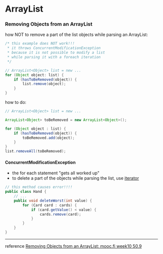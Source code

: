 # ArrayList

### Removing Objects from an ArrayList
how NOT to remove a part of the list objects while parsing an ArrayList:
```java
/* this example does NOT work!!!
 * it throws ConcurrentModificationException
 * because it is not possible to modify a list
 * while parsing it with a foreach iteration
 */

// ArrayList<Object> list = new ...
for (Object object: list) {
    if (hasToBeRemoved(object)) {
        list.remove(object);
    }
}
```

how to do: 
```java
// ArrayList<Object> list = new ...

ArrayList<Object> toBeRemoved = new ArrayList<Object>();

for (Object object : list) {
    if (hasToBeRemoved(object)) {
        toBeRemoved.add(object);
    }
}
list.removeAll(toBeRemoved);
```

#### ConcurrentModificationException
* the for each statement "gets all worked up"
* to delete a part of the objects while parsing the list, use [iterator](iterator.md)
```java
// this method causes error!!!!
public class Hand {
    // ...
    public void deleteWorst(int value) {
        for (Card card : cards) {
            if (card.getValue() < value) {
                cards.remove(card);
            }
        }
    }
}
```


------
reference [Removing Objects from an ArrayList: mooc.fi week10 50.9](https://materiaalit.github.io/2013-oo-programming/part2/week-10/)
